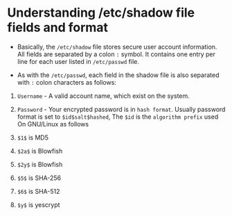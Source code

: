 # Understanding /etc/shadow file fields and format

- Basically, the `/etc/shadow` file stores secure user account information. All fields are separated by a colon `:` symbol. It contains one entry per line for each user listed in `/etc/passwd` file. 

- As with the `/etc/passwd`, each field in the shadow file is also separated with `:` colon characters as follows:

1. `Username` - A valid account name, which exist on the system.

2. `Password` - Your encrypted password is in `hash format`. Usually password format is set to `$id$salt$hashed`, The `$id` is the `algorithm prefix` used On GNU/Linux as follows

  1. `$1$` is MD5
  2. `$2a$` is Blowfish
  3. `$2y$` is Blowfish
  4. `$5$` is SHA-256
  5. `$6$` is SHA-512
  6. `$y$` is yescrypt

